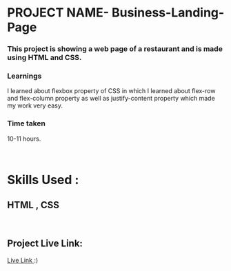 # 
# PROJECT NAME- Business-Landing-Page


### This project is showing a web page of a restaurant and is made using HTML and CSS.
### Learnings
I learned about flexbox property of CSS in which I learned about flex-row and flex-column property as well as justify-content property which made my work very easy.

### Time taken
10-11 hours.

</br>

# Skills Used :

## HTML ,  CSS

</br>


## Project Live Link:

[Live Link ](https://businesslanding12.netlify.app/):)


